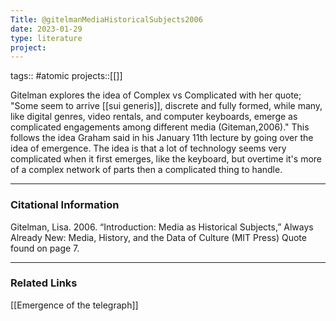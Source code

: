 ```yaml
---
Title: @gitelmanMediaHistoricalSubjects2006
date: 2023-01-29
type: literature
project:
---
```

tags:: #atomic
projects::[[]]


Gitelman explores the idea of Complex vs Complicated with her quote; "Some seem to arrive [[sui generis]], discrete and fully formed, while many, like digital genres, video rentals, and computer keyboards, emerge as complicated engagements among different media (Giteman,2006)." This follows the idea Graham said in his January 11th lecture by going over the idea of emergence. The idea is that a lot of technology seems very complicated when it first emerges, like the keyboard, but overtime it's more of a complex network of parts then a complicated thing to handle. 

---
### Citational Information
Gitelman, Lisa. 2006. “Introduction: Media as Historical Subjects,” Always Already New: Media, History, and the Data of Culture (MIT Press)
Quote found on page 7.

---

### Related Links

[[Emergence of the telegraph]]